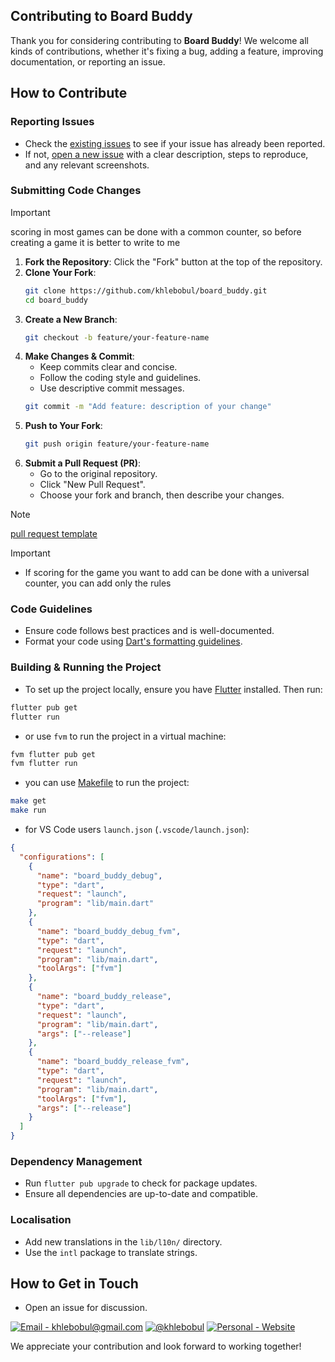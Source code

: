 ## Contributing to Board Buddy

Thank you for considering contributing to **Board Buddy**! We welcome all kinds of contributions, whether it's fixing a bug, adding a feature, improving documentation, or reporting an issue.

## How to Contribute

### Reporting Issues

- Check the [existing issues](https://github.com/khlebobul/board_buddy/issues) to see if your issue has already been reported.
- If not, [open a new issue](https://github.com/khlebobul/board_buddy/issues/new) with a clear description, steps to reproduce, and any relevant screenshots.

### Submitting Code Changes

> [!IMPORTANT]
> scoring in most games can be done with a common counter, so before creating a game it is better to write to me

1. **Fork the Repository**: Click the "Fork" button at the top of the repository.
2. **Clone Your Fork**:
   ```sh
   git clone https://github.com/khlebobul/board_buddy.git
   cd board_buddy
   ```
3. **Create a New Branch**:
   ```sh
   git checkout -b feature/your-feature-name
   ```
4. **Make Changes & Commit**:
   - Keep commits clear and concise.
   - Follow the coding style and guidelines.
   - Use descriptive commit messages.
   ```sh
   git commit -m "Add feature: description of your change"
   ```
5. **Push to Your Fork**:
   ```sh
   git push origin feature/your-feature-name
   ```
6. **Submit a Pull Request (PR)**:
   - Go to the original repository.
   - Click "New Pull Request".
   - Choose your fork and branch, then describe your changes.

> [!NOTE]
> [pull request template](https://github.com/khlebobul/board_buddy/blob/main/.github/pull_request_template.md)

> [!IMPORTANT]
> - If scoring for the game you want to add can be done with a universal counter, you can add only the rules

### Code Guidelines

- Ensure code follows best practices and is well-documented.
- Format your code using [Dart's formatting guidelines](https://dart.dev/guides/language/effective-dart/style).

### Building & Running the Project

- To set up the project locally, ensure you have [Flutter](https://flutter.dev) installed. Then run:

```sh
flutter pub get
flutter run
```

- or use `fvm` to run the project in a virtual machine:

```sh
fvm flutter pub get
fvm flutter run
```

- you can use [Makefile](https://github.com/khlebobul/board_buddy/blob/main/Makefile) to run the project:

```sh
make get
make run
```

- for VS Code users `launch.json` (`.vscode/launch.json`):

```json
{
  "configurations": [
    {
      "name": "board_buddy_debug",
      "type": "dart",
      "request": "launch",
      "program": "lib/main.dart"
    },
    {
      "name": "board_buddy_debug_fvm",
      "type": "dart",
      "request": "launch",
      "program": "lib/main.dart",
      "toolArgs": ["fvm"]
    },
    {
      "name": "board_buddy_release",
      "type": "dart",
      "request": "launch",
      "program": "lib/main.dart",
      "args": ["--release"]
    },
    {
      "name": "board_buddy_release_fvm",
      "type": "dart",
      "request": "launch",
      "program": "lib/main.dart",
      "toolArgs": ["fvm"],
      "args": ["--release"]
    }
  ]
}
```

### Dependency Management

- Run `flutter pub upgrade` to check for package updates.
- Ensure all dependencies are up-to-date and compatible.

### Localisation

- Add new translations in the `lib/l10n/` directory.
- Use the `intl` package to translate strings.

## How to Get in Touch

- Open an issue for discussion.

[![Email - khlebobul@gmail.com](https://img.shields.io/badge/Email-khlebobul%40gmail.com-414141?style=for-the-badge&logo=Email&logoColor=F1F1F1)](mailto:khlebobul@gmail.com) [![@khlebobul](https://img.shields.io/badge/%40khlebobul-414141?style=for-the-badge&logo=Telegram&logoColor=F1F1F1)](https://t.me/khlebobul) [![Personal - Website](https://img.shields.io/badge/Personal-Website-414141?style=for-the-badge&logo=Personal&logoColor=F1F1F1)](https://khlebobul.github.io/)

We appreciate your contribution and look forward to working together!
